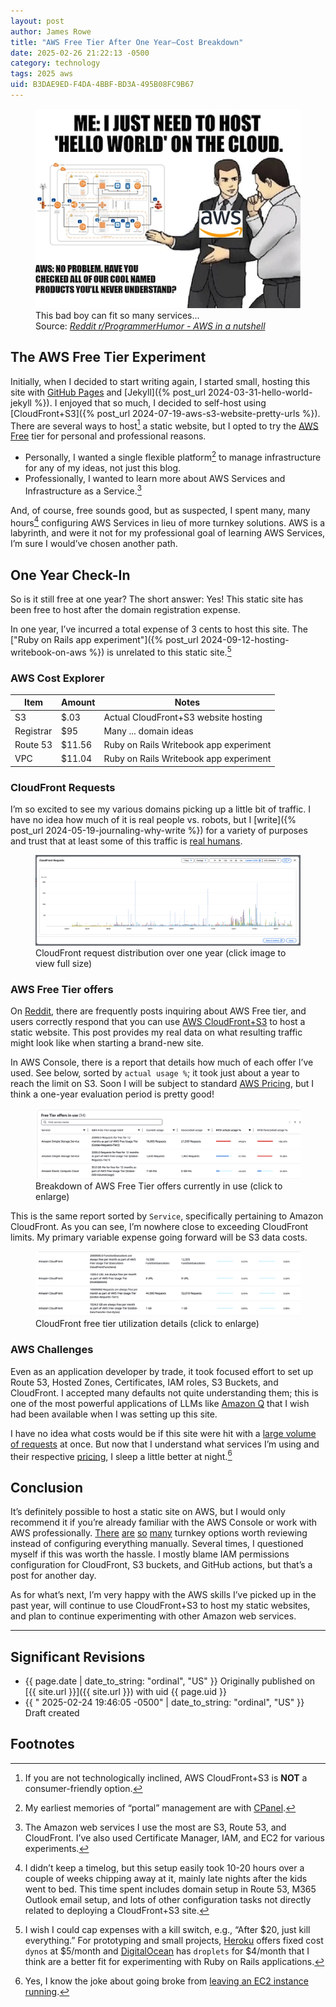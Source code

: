 ```yaml
---
layout: post
author: James Rowe
title: "AWS Free Tier After One Year—Cost Breakdown"
date: 2025-02-26 21:22:13 -0500
category: technology
tags: 2025 aws
uid: B3DAE9ED-F4DA-4BBF-BD3A-495B08FC9B67
---
```


<figure>
  <img src="/assets/posts-images/2025-02-26-one-year-with-aws-free/aws-services-reddit-meme.png" alt="CloudWatch Metrics" class="center-img img-stylish"/>
  <figcaption>
    This bad boy can fit so many services...
    <footer>
      Source: <cite><a href="https://www.reddit.com/r/ProgrammerHumor/comments/9ym7mj/aws_in_a_nutshell/">Reddit r/ProgrammerHumor - AWS in a nutshell</a></cite>
    </footer>
  </figcaption>
</figure>

## The AWS Free Tier Experiment

Initially, when I decided to start writing again, I started small, hosting this site with [GitHub Pages](https://pages.github.com) and [Jekyll]({% post_url 2024-03-31-hello-world-jekyll %}). I enjoyed that so much, I decided to self-host using [CloudFront+S3]({% post_url 2024-07-19-aws-s3-website-pretty-urls %}). There are several ways to host[^hosting] a static website, but I opted to try the [AWS Free](https://aws.amazon.com/free) tier for personal and professional reasons.

* Personally, I wanted a single flexible platform[^cpanel] to manage infrastructure for any of my ideas, not just this blog.
* Professionally, I wanted to learn more about AWS Services and Infrastructure as a Service.[^aws]

And, of course, free sounds good, but as suspected, I spent many, many hours[^timesheet] configuring AWS Services in lieu of more turnkey solutions. AWS is a labyrinth, and were it not for my professional goal of learning AWS Services, I’m sure I would’ve chosen another path.

## One Year Check-In

So is it still free at one year? The short answer: Yes! This static site has been free to host after the domain registration expense. 

In one year, I’ve incurred a total expense of 3 cents to host this site. The ["Ruby on Rails app experiment"]({% post_url 2024-09-12-hosting-writebook-on-aws %}) is unrelated to this static site.[^fixed]

### AWS Cost Explorer

| Item      | Amount | Notes                                    |
|-----------|--------|------------------------------------------|
| S3        | $.03   | Actual CloudFront+S3 website hosting     |
| Registrar | $95    | Many ... domain ideas                    |
| Route 53  | $11.56 | Ruby on Rails Writebook app experiment   |
| VPC       | $11.04 | Ruby on Rails Writebook app experiment   |

### CloudFront Requests

I’m so excited to see my various domains picking up a little bit of traffic. I have no idea how much of it is real people vs. robots, but I [write]({% post_url 2024-05-19-journaling-why-write %}) for a variety of purposes and trust that at least some of this traffic is [real humans](https://en.wikipedia.org/wiki/Dead_Internet_theory). 


<figure>
  <a href="/assets/posts-images/2025-02-26-one-year-with-aws-free/aws-one-year-cloud-front-requests.png" target="_blank">
    <img src="/assets/posts-images/2025-02-26-one-year-with-aws-free/aws-one-year-cloud-front-requests.png" alt="CloudFront request metrics showing traffic over time" class="center-img img-stylish"/>
  </a>
  <figcaption>
    CloudFront request distribution over one year (click image to view full size)
  </figcaption>
</figure>

### AWS Free Tier offers

On [Reddit](https://www.reddit.com/search/?q=aws+free+tier+static+site), there are frequently posts inquiring about AWS Free tier, and users correctly respond that you can use [AWS CloudFront+S3](https://docs.aws.amazon.com/AmazonS3/latest/userguide/WebsiteHosting.html) to host a static website. This post provides my real data on what resulting traffic might look like when starting a brand-new site.

In AWS Console, there is a report that details how much of each offer I’ve used. See below, sorted by `actual usage %`; it took just about a year to reach the limit on S3. Soon I will be subject to standard [AWS Pricing](https://aws.amazon.com/s3/pricing/), but I think a one-year evaluation period is pretty good!
 
<figure>
  <a href="/assets/posts-images/2025-02-26-one-year-with-aws-free/aws-free-tier-offers-in-use.png" target="_blank">
    <img src="/assets/posts-images/2025-02-26-one-year-with-aws-free/aws-free-tier-offers-in-use.png" alt="AWS Free Tier services usage breakdown" class="center-img img-stylish"/>
  </a>
  <figcaption>
    Breakdown of AWS Free Tier offers currently in use (click to enlarge)
  </figcaption>
</figure>

This is the same report sorted by `Service`, specifically pertaining to Amazon CloudFront. As you can see, I’m nowhere close to exceeding CloudFront limits. My primary variable expense going forward will be S3 data costs.

<figure>
  <a href="/assets/posts-images/2025-02-26-one-year-with-aws-free/aws-free-tier-offers-in-use-cloudfront.png" target="_blank">
    <img src="/assets/posts-images/2025-02-26-one-year-with-aws-free/aws-free-tier-offers-in-use-cloudfront.png" alt="CloudFront free tier usage metrics" class="center-img img-stylish"/>
  </a>
  <figcaption>
    CloudFront free tier utilization details (click to enlarge)
  </figcaption>
</figure>

### AWS Challenges

Even as an application developer by trade, it took focused effort to set up Route 53, Hosted Zones, Certificates, IAM roles, S3 Buckets, and CloudFront. I accepted many defaults not quite understanding them; this is one of the most powerful applications of LLMs like [Amazon Q](https://aws.amazon.com/q/) that I wish had been available when I was setting up this site.

I have no idea what costs would be if this site were hit with a [large volume of requests](https://en.wikipedia.org/wiki/Slashdot_effect) at once. But now that I understand what services I’m using and their respective [pricing](https://aws.amazon.com/s3/pricing/), I sleep a little better at night.[^ec2]

## Conclusion

It’s definitely possible to host a static site on AWS, but I would only recommend it if you’re already familiar with the AWS Console or work with AWS professionally. [There](https://substack.com) [are](https://posthaven.com) [so](https://www.hey.com/world/) [many](https://www.blogger.com/about/) turnkey options worth reviewing instead of configuring everything manually. Several times, I questioned myself if this was worth the hassle. I mostly blame IAM permissions configuration for CloudFront, S3 buckets, and GitHub actions, but that’s a post for another day.

As for what’s next, I’m very happy with the AWS skills I’ve picked up in the past year, will continue to use CloudFront+S3 to host my static websites, and plan to continue experimenting with other Amazon web services.

---

## Significant Revisions

- {{ page.date | date_to_string: "ordinal", "US" }} Originally published on [{{ site.url }}]({{ site.url }}) with uid {{ page.uid }}
- {{ " 2025-02-24 19:46:05 -0500" | date_to_string: "ordinal", "US" }} Draft created

## Footnotes

[^hosting]: If you are not technologically inclined, AWS CloudFront+S3 is **NOT** a consumer-friendly option.

[^cpanel]: My earliest memories of “portal” management are with [CPanel](https://en.wikipedia.org/wiki/CPanel).

[^aws]: The Amazon web services I use the most are S3, Route 53, and CloudFront. I’ve also used Certificate Manager, IAM, and EC2 for various experiments.

[^fixed]: I wish I could cap expenses with a kill switch, e.g., “After $20, just kill everything.” For prototyping and small projects, [Heroku](https://www.heroku.com) offers fixed cost `dynos` at $5/month and [DigitalOcean](https://www.digitalocean.com/pricing) has `droplets` for $4/month that I think are a better fit for experimenting with Ruby on Rails applications.

[^ec2]: Yes, I know the joke about going broke from [leaving an EC2 instance running](https://tehccringe.com/news/jeff-bezos-no-longer-the-richest-man-after-leaving-ec2-instance-running). 

[^timesheet]: I didn’t keep a timelog, but this setup easily took 10-20 hours over a couple of weeks chipping away at it, mainly late nights after the kids went to bed. This time spent includes domain setup in Route 53, M365 Outlook email setup, and lots of other configuration tasks not directly related to deploying a CloudFront+S3 site.